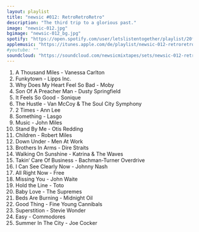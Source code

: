 ```yaml
---
layout: playlist
title: "newsic #012: RetroRetroRetro"
description: "The third trip to a glorious past."
image: "newsic-012.jpg"
bgimage: "newsic-012_bg.jpg"
spotify: "https://open.spotify.com/user/letslistentogether/playlist/20fC6meGIH5iVuKWhJ1Mb3"
applemusic: "https://itunes.apple.com/de/playlist/newsic-012-retroretroretro./idpl.2cb2ff6a6a9747c9a952d32af92235ad"
#youtube: ""
soundcloud: "https://soundcloud.com/newsicmixtapes/sets/newsic-012-retroretroretro"
---
```


<ol>
	<li>A Thousand Miles - Vanessa Carlton</li>
	<li>Funkytown - Lipps Inc.</li>
	<li>Why Does My Heart Feel So Bad - Moby</li>
	<li>Son Of A Preacher Man - Dusty Springfield</li>
	<li>It Feels So Good - Sonique</li>
	<li>The Hustle - Van McCoy & The Soul City Symphony</li>
	<li>2 Times - Ann Lee</li>
	<li>Something - Lasgo</li>
	<li>Music - John Miles</li>
	<li>Stand By Me - Otis Redding</li>
	<li>Children - Robert Miles</li>
	<li>Down Under - Men At Work</li>
	<li>Brothers In Arms - Dire Straits</li>
	<li>Walking On Sunshine - Katrina & The Waves</li>
	<li>Takin‘ Care Of Business - Bachman-Turner Overdrive</li>
	<li>I Can See Clearly Now - Johnny Nash</li>
	<li>All Right Now - Free</li>
	<li>Missing You - John Waite</li>
	<li>Hold the Line - Toto</li>
	<li>Baby Love - The Supremes</li>
	<li>Beds Are Burning - Midnight Oil</li>
	<li>Good Thing - Fine Young Cannibals</li>
	<li>Superstition - Stevie Wonder</li>
	<li>Easy - Commodores</li>
	<li>Summer In The City - Joe Cocker</li>
</ol>